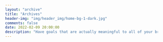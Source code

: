 ```yaml
---
layout: "archive"
title: "Archives"
header-img: "img/header_img/home-bg-1-dark.jpg"
comments: false
date: 2022-02-09 20:00:00
description: "Have goals that are actually meaningful to all of your brain, not just a piece, and immerse yourself in whatever it is you do."
---
```

